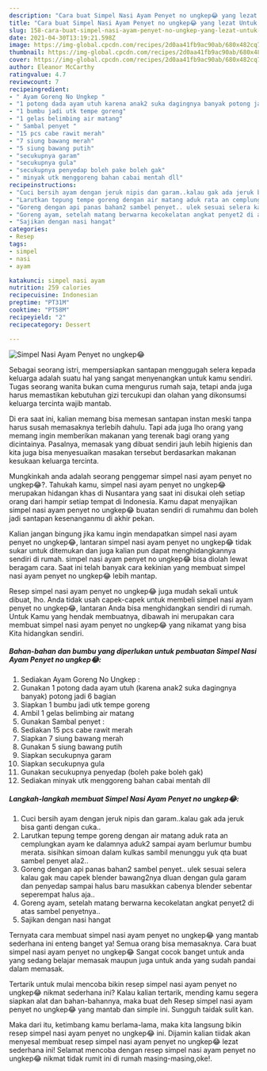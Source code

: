 ```yaml
---
description: "Cara buat Simpel Nasi Ayam Penyet no ungkep😂 yang lezat Untuk Jualan"
title: "Cara buat Simpel Nasi Ayam Penyet no ungkep😂 yang lezat Untuk Jualan"
slug: 158-cara-buat-simpel-nasi-ayam-penyet-no-ungkep-yang-lezat-untuk-jualan
date: 2021-04-30T13:19:21.598Z
image: https://img-global.cpcdn.com/recipes/2d0aa41fb9ac90ab/680x482cq70/simpel-nasi-ayam-penyet-no-ungkep😂-foto-resep-utama.jpg
thumbnail: https://img-global.cpcdn.com/recipes/2d0aa41fb9ac90ab/680x482cq70/simpel-nasi-ayam-penyet-no-ungkep😂-foto-resep-utama.jpg
cover: https://img-global.cpcdn.com/recipes/2d0aa41fb9ac90ab/680x482cq70/simpel-nasi-ayam-penyet-no-ungkep😂-foto-resep-utama.jpg
author: Eleanor McCarthy
ratingvalue: 4.7
reviewcount: 7
recipeingredient:
- " Ayam Goreng No Ungkep "
- "1 potong dada ayam utuh karena anak2 suka dagingnya banyak potong jadi 6 bagian"
- "1 bumbu jadi utk tempe goreng"
- "1 gelas belimbing air matang"
- " Sambal penyet "
- "15 pcs cabe rawit merah"
- "7 siung bawang merah"
- "5 siung bawang putih"
- "secukupnya garam"
- "secukupnya gula"
- "secukupnya penyedap boleh pake boleh gak"
- " minyak utk menggoreng bahan cabai mentah dll"
recipeinstructions:
- "Cuci bersih ayam dengan jeruk nipis dan garam..kalau gak ada jeruk bisa ganti dengan cuka.."
- "Larutkan tepung tempe goreng dengan air matang aduk rata an cemplungkan ayam ke dalamnya aduk2 sampai ayam berlumur bumbu merata. sisihkan simoan dalam kulkas sambil menunggu yuk qta buat sambel penyet ala2.."
- "Goreng dengan api panas bahan2 sambel penyet.. ulek sesuai selera kalau gak mau capek blender bawang2nya dluan dengan gula garam dan penyedap sampai halus baru masukkan cabenya blender sebentar seperempat halus aja.."
- "Goreng ayam, setelah matang berwarna kecokelatan angkat penyet2 di atas sambel penyetnya.."
- "Sajikan dengan nasi hangat"
categories:
- Resep
tags:
- simpel
- nasi
- ayam

katakunci: simpel nasi ayam 
nutrition: 259 calories
recipecuisine: Indonesian
preptime: "PT31M"
cooktime: "PT58M"
recipeyield: "2"
recipecategory: Dessert

---
```



![Simpel Nasi Ayam Penyet no ungkep😂](https://img-global.cpcdn.com/recipes/2d0aa41fb9ac90ab/680x482cq70/simpel-nasi-ayam-penyet-no-ungkep😂-foto-resep-utama.jpg)

Sebagai seorang istri, mempersiapkan santapan menggugah selera kepada keluarga adalah suatu hal yang sangat menyenangkan untuk kamu sendiri. Tugas seorang  wanita bukan cuma mengurus rumah saja, tetapi anda juga harus memastikan kebutuhan gizi tercukupi dan olahan yang dikonsumsi keluarga tercinta wajib mantab.

Di era  saat ini, kalian memang bisa memesan santapan instan meski tanpa harus susah memasaknya terlebih dahulu. Tapi ada juga lho orang yang memang ingin memberikan makanan yang terenak bagi orang yang dicintainya. Pasalnya, memasak yang dibuat sendiri jauh lebih higienis dan kita juga bisa menyesuaikan masakan tersebut berdasarkan makanan kesukaan keluarga tercinta. 



Mungkinkah anda adalah seorang penggemar simpel nasi ayam penyet no ungkep😂?. Tahukah kamu, simpel nasi ayam penyet no ungkep😂 merupakan hidangan khas di Nusantara yang saat ini disukai oleh setiap orang dari hampir setiap tempat di Indonesia. Kamu dapat menyajikan simpel nasi ayam penyet no ungkep😂 buatan sendiri di rumahmu dan boleh jadi santapan kesenanganmu di akhir pekan.

Kalian jangan bingung jika kamu ingin mendapatkan simpel nasi ayam penyet no ungkep😂, lantaran simpel nasi ayam penyet no ungkep😂 tidak sukar untuk ditemukan dan juga kalian pun dapat menghidangkannya sendiri di rumah. simpel nasi ayam penyet no ungkep😂 bisa diolah lewat beragam cara. Saat ini telah banyak cara kekinian yang membuat simpel nasi ayam penyet no ungkep😂 lebih mantap.

Resep simpel nasi ayam penyet no ungkep😂 juga mudah sekali untuk dibuat, lho. Anda tidak usah capek-capek untuk membeli simpel nasi ayam penyet no ungkep😂, lantaran Anda bisa menghidangkan sendiri di rumah. Untuk Kamu yang hendak membuatnya, dibawah ini merupakan cara membuat simpel nasi ayam penyet no ungkep😂 yang nikamat yang bisa Kita hidangkan sendiri.

<!--inarticleads1-->

##### Bahan-bahan dan bumbu yang diperlukan untuk pembuatan Simpel Nasi Ayam Penyet no ungkep😂:

1. Sediakan  Ayam Goreng No Ungkep :
1. Gunakan 1 potong dada ayam utuh (karena anak2 suka dagingnya banyak) potong jadi 6 bagian
1. Siapkan 1 bumbu jadi utk tempe goreng
1. Ambil 1 gelas belimbing air matang
1. Gunakan  Sambal penyet :
1. Sediakan 15 pcs cabe rawit merah
1. Siapkan 7 siung bawang merah
1. Gunakan 5 siung bawang putih
1. Siapkan secukupnya garam
1. Siapkan secukupnya gula
1. Gunakan secukupnya penyedap (boleh pake boleh gak)
1. Sediakan  minyak utk menggoreng bahan cabai mentah dll




<!--inarticleads2-->

##### Langkah-langkah membuat Simpel Nasi Ayam Penyet no ungkep😂:

1. Cuci bersih ayam dengan jeruk nipis dan garam..kalau gak ada jeruk bisa ganti dengan cuka..
1. Larutkan tepung tempe goreng dengan air matang aduk rata an cemplungkan ayam ke dalamnya aduk2 sampai ayam berlumur bumbu merata. sisihkan simoan dalam kulkas sambil menunggu yuk qta buat sambel penyet ala2..
1. Goreng dengan api panas bahan2 sambel penyet.. ulek sesuai selera kalau gak mau capek blender bawang2nya dluan dengan gula garam dan penyedap sampai halus baru masukkan cabenya blender sebentar seperempat halus aja..
1. Goreng ayam, setelah matang berwarna kecokelatan angkat penyet2 di atas sambel penyetnya..
1. Sajikan dengan nasi hangat




Ternyata cara membuat simpel nasi ayam penyet no ungkep😂 yang mantab sederhana ini enteng banget ya! Semua orang bisa memasaknya. Cara buat simpel nasi ayam penyet no ungkep😂 Sangat cocok banget untuk anda yang sedang belajar memasak maupun juga untuk anda yang sudah pandai dalam memasak.

Tertarik untuk mulai mencoba bikin resep simpel nasi ayam penyet no ungkep😂 nikmat sederhana ini? Kalau kalian tertarik, mending kamu segera siapkan alat dan bahan-bahannya, maka buat deh Resep simpel nasi ayam penyet no ungkep😂 yang mantab dan simple ini. Sungguh taidak sulit kan. 

Maka dari itu, ketimbang kamu berlama-lama, maka kita langsung bikin resep simpel nasi ayam penyet no ungkep😂 ini. Dijamin kalian tiidak akan menyesal membuat resep simpel nasi ayam penyet no ungkep😂 lezat sederhana ini! Selamat mencoba dengan resep simpel nasi ayam penyet no ungkep😂 nikmat tidak rumit ini di rumah masing-masing,oke!.

